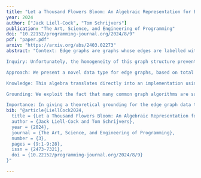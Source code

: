 ```yaml
---
title: "Let a Thousand Flowers Bloom: An Algebraic Representation for Edge Graphs"
year: 2024
author: ["Jack Liell-Cock", "Tom Schrijvers"]
publication: "The Art, Science, and Engineering of Programming"
doi: "10.22152/programming-journal.org/2024/8/9"
pdf: "paper.pdf"
arxiv: "https://arxiv.org/abs/2403.02273"
abstract: "Context: Edge graphs are graphs whose edges are labelled with identifiers, and nodes can have multiple edges between them. They are used to model a wide range of systems, including networks with distances or degrees of connection and complex relational data.

Inquiry: Unfortunately, the homogeneity of this graph structure prevents an effective representation in (functional) programs. Either their interface is riddled with partial functions, or the representations are computationally inefficient to process.

Approach: We present a novel data type for edge graphs, based on total and recursive definitions, that prevents usage errors from partial APIs and promotes structurally recursive computations. We follow an algebraic approach and provide a set of primitive constructors and combinators, along with equational laws that identify semantically equivalent constructions.

Knowledge: This algebra translates directly into an implementation using algebraic data types, and its homomorphisms give rise to functions for manipulating and transforming these edge graphs.

Grounding: We exploit the fact that many common graph algorithms are such homomorphisms to implement them in our framework.

Importance: In giving a theoretical grounding for the edge graph data type, we can formalise properties such as soundness and completeness of the representation while also minimising usage errors and maximising re-usability."
bib: "@article{LiellCock2024,
  title = {Let a Thousand Flowers Bloom: An Algebraic Representation for Edge Graphs},
  author = {Jack Liell-Cock and Tom Schrijvers},
  year = {2024},
  journal = {The Art, Science, and Engineering of Programming},
  number = {3},
  pages = {9:1-9:28},
  issn = {2473-7321},
  doi = {10.22152/programming-journal.org/2024/8/9}
}"

---
```

